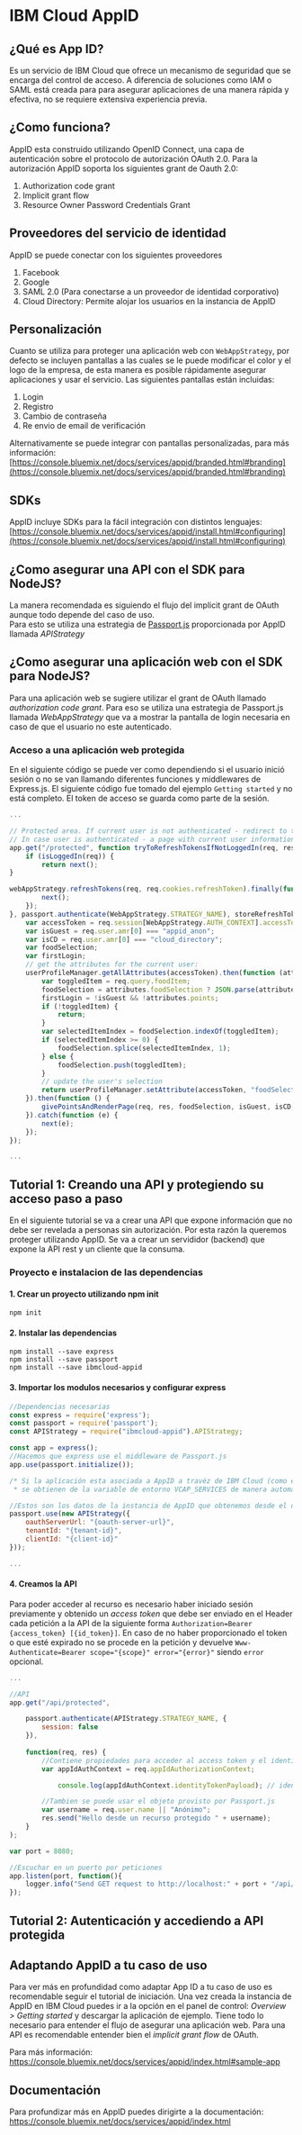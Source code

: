 IBM Cloud AppID
======

## ¿Qué es App ID?
Es un servicio de IBM Cloud que ofrece un mecanismo de seguridad que se encarga del control de acceso. 
A diferencia de soluciones como IAM o SAML está creada para para asegurar aplicaciones de una manera rápida y efectiva, no se requiere extensiva experiencia previa.

## ¿Como funciona?
AppID esta construido utilizando OpenID Connect, una capa de autenticación sobre el protocolo de autorización OAuth 2.0. Para la autorización AppID soporta los siguientes grant de Oauth 2.0:  
1. Authorization code grant  
2. Implicit grant flow
3. Resource Owner Password Credentials Grant  

## Proveedores del servicio de identidad
AppID se puede conectar con los siguientes proveedores  
1. Facebook
2. Google
3. SAML 2.0 (Para conectarse a un proveedor de identidad corporativo)
4. Cloud Directory: Permite alojar los usuarios en la instancia de AppID

## Personalización
Cuanto se utiliza para proteger una aplicación web con `WebAppStrategy`, por defecto se incluyen pantallas a las cuales se le puede modificar el color y el logo de la empresa, de esta manera es posible rápidamente asegurar aplicaciones y usar el servicio. Las siguientes pantallas están incluidas:  
1. Login
2. Registro
3. Cambio de contraseña
4. Re envio de email de verificación  

Alternativamente se puede integrar con pantallas personalizadas, para más información: [https://console.bluemix.net/docs/services/appid/branded.html#branding](https://console.bluemix.net/docs/services/appid/branded.html#branding)

## SDKs
AppID incluye SDKs para la fácil integración con distintos lenguajes: [https://console.bluemix.net/docs/services/appid/install.html#configuring](https://console.bluemix.net/docs/services/appid/install.html#configuring)

## ¿Como asegurar una API con el SDK para NodeJS?
La manera recomendada es siguiendo el flujo del implicit grant de OAuth aunque todo depende del caso de uso.  
Para esto se utiliza una estrategia de [Passport.js](http://www.passportjs.org/) proporcionada por AppID llamada *APIStrategy*    

## ¿Como asegurar una aplicación web con el SDK para NodeJS?
Para una aplicación web se sugiere utilizar el grant de OAuth llamado *authorization code grant*. Para eso se utiliza una estrategia de Passport.js llamada *WebAppStrategy* que va a mostrar la pantalla de login necesaria en caso de que el usuario no este autenticado.

### Acceso a una aplicación web protegida
En el siguiente código se puede ver como dependiendo si el usuario inició sesión o no se van llamando diferentes funciones y middlewares de Express.js. El siguiente código fue tomado del ejemplo `Getting started` y no está completo. El token de acceso se guarda como parte de la sesión.
```javascript
...

// Protected area. If current user is not authenticated - redirect to the login widget will be returned.
// In case user is authenticated - a page with current user information will be returned.
app.get("/protected", function tryToRefreshTokensIfNotLoggedIn(req, res, next) {
	if (isLoggedIn(req)) {
		return next();
}

webAppStrategy.refreshTokens(req, req.cookies.refreshToken).finally(function() {
		next();
	});
}, passport.authenticate(WebAppStrategy.STRATEGY_NAME), storeRefreshTokenInCookie, function (req, res, next) {
	var accessToken = req.session[WebAppStrategy.AUTH_CONTEXT].accessToken;
	var isGuest = req.user.amr[0] === "appid_anon";
	var isCD = req.user.amr[0] === "cloud_directory";
	var foodSelection;
	var firstLogin;
	// get the attributes for the current user:
	userProfileManager.getAllAttributes(accessToken).then(function (attributes) {
		var toggledItem = req.query.foodItem;
		foodSelection = attributes.foodSelection ? JSON.parse(attributes.foodSelection) : [];
		firstLogin = !isGuest && !attributes.points;
		if (!toggledItem) {
			return;
		}
		var selectedItemIndex = foodSelection.indexOf(toggledItem);
		if (selectedItemIndex >= 0) {
			foodSelection.splice(selectedItemIndex, 1);
		} else {
			foodSelection.push(toggledItem);
		}
		// update the user's selection
		return userProfileManager.setAttribute(accessToken, "foodSelection", JSON.stringify(foodSelection));
	}).then(function () {
		givePointsAndRenderPage(req, res, foodSelection, isGuest, isCD, firstLogin);
	}).catch(function (e) {
		next(e);
	});
});

...

```

## Tutorial 1: Creando una API y protegiendo su acceso paso a paso
En el siguiente tutorial se va a crear una API que expone información que no debe ser revelada a personas sin autorización. Por esta razón la queremos proteger utilizando AppID. Se va a crear un servididor (backend) que expone la API rest y un cliente que la consuma.

### Proyecto e instalacion de las dependencias
#### 1. Crear un proyecto utilizando npm init 
```
npm init
```
#### 2. Instalar las dependencias  
```
npm install --save express
npm install --save passport
npm install --save ibmcloud-appid
```
#### 3. Importar los modulos necesarios y configurar express
```javascript
//Dependencias necesarias
const express = require('express');
const passport = require('passport');
const APIStrategy = require("ibmcloud-appid").APIStrategy;

const app = express();
//Hacemos que express use el middleware de Passport.js
app.use(passport.initialize());

/* Si la aplicación esta asociada a AppID a travéz de IBM Cloud (como en Cloud Foundry) estos datos
 * se obtienen de la variable de entorno VCAP_SERVICES de manera automatica */

//Estos son los datos de la instancia de AppID que obtenemos desde el dashboard de AppID en la sección: View credentials
passport.use(new APIStrategy({
	oauthServerUrl: "{oauth-server-url}",
	tenantId: "{tenant-id}",
	clientId: "{client-id}"
}));

...

```
#### 4. Creamos la API
Para poder acceder al recurso es necesario haber iniciado sesión previamente y obtenido un *access token* que debe ser enviado en el Header cada petición a la API de la siguiente forma `Authorization=Bearer {access_token} [{id_token}]`. En caso de no haber proporcionado el token o que esté expirado no se procede en la petición y devuelve `Www-Authenticate=Bearer scope="{scope}" error="{error}"` siendo `error` opcional.
```javascript
...

//API
app.get("/api/protected",

	passport.authenticate(APIStrategy.STRATEGY_NAME, {
		session: false
    }),
    
	function(req, res) {
		//Contiene propiedades para acceder al access token y el identity token
		var appIdAuthContext = req.appIdAuthorizationContext;

	        console.log(appIdAuthContext.identityTokenPayload); // identity_token JSON decodifcado

		//Tambien se puede usar el objeto provisto por Passport.js
		var username = req.user.name || "Anónimo";
		res.send("Hello desde un recurso protegido " + username);
	}
);

var port = 8080;

//Escuchar en un puerto por peticiones
app.listen(port, function(){
	logger.info("Send GET request to http://localhost:" + port + "/api/protected");
});

```

## Tutorial 2: Autenticación y accediendo a API protegida


## Adaptando AppID a tu caso de uso
Para ver más en profundidad como adaptar App ID a tu caso de uso es recomendable seguir el tutorial de iniciación. Una vez creada la instancia de AppID en IBM Cloud puedes ir a la opción en el panel de control: *Overview > Getting started* y descargar la aplicación de ejemplo. Tiene todo lo necesario para entender el flujo de asegurar una aplicación web. Para una API es recomendable entender bien el *implicit grant flow* de OAuth.

Para más información: https://console.bluemix.net/docs/services/appid/index.html#sample-app

## Documentación
Para profundizar más en AppID puedes dirigirte a la documentación: 
https://console.bluemix.net/docs/services/appid/index.html
